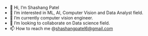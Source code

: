 - 👋 Hi, I’m Shashang Patel
- 👀 I’m interested in ML, AI, Computer Vision and Data Analyst field.
- 🌱 I’m currently computer vision engineer.
- 💞️ I’m looking to collaborate on Data science field.
- 📫 How to reach me @shashangpatel6@gmail.com

<!---
Shashang2303/Shashang2303 is a ✨ special ✨ repository because its `README.md` (this file) appears on your GitHub profile.
You can click the Preview link to take a look at your changes.
--->
